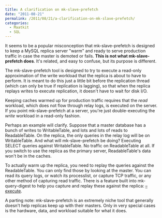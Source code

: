 ```yaml
---
title: A clarification on mk-slave-prefetch
date: "2011-08-21"
permalink: /2011/08/21/a-clarification-on-mk-slave-prefetch/
categories:
  - Maatkit
  - SQL
---
```

It seems to be a popular misconception that mk-slave-prefetch is designed to keep a MySQL replica server "warm" and ready to serve production traffic in case the master is demoted or fails. **This is not what mk-slave-prefetch does**. It's related, and easy to confuse, but its purpose is different.

The mk-slave-prefetch tool is designed to try to execute a read-only approximation of the write workload that the replica is about to have to perform. It is meant to do this just a little bit before the replication thread (which can only be true if replication is lagging), so that when the replica replays writes to execute replication, it doesn't have to wait for disk I/O.

Keeping caches warmed up for production traffic requires that the *read* workload, which does not flow through relay logs, is executed on the server. If you point mk-slave-prefetch at a server, you're just double-executing the *write* workload in a read-only fashion.

Perhaps an example will clarify. Suppose that a master database has a bunch of writes to WritableTable, and lots and lots of reads to ReadableTable. On the replica, the only queries in the relay log will be on WritableTable. And what will mk-slave-prefetch be doing? Executing SELECT queries against WritableTable. No traffic on ReadableTable at all. If you switch to use the replica as the primary server, ReadableTable's data won't be in the caches.

To actually warm up the replica, you need to replay the queries against the ReadableTable. You can only find those by looking at the master. You can read its query logs, or watch its processlist, or capture TCP traffic, or any other method of capturing read traffic. There is a feature built into mk-query-digest to help you capture and replay these against the replica: [&#8211;execute][1].

A parting note: mk-slave-prefetch is an extremely niche tool that generally doesn't help replicas keep up with their masters. Only in very special cases is the hardware, data, and workload suitable for what it does.

 [1]: http://www.maatkit.org/doc/mk-query-digest.html#execute
